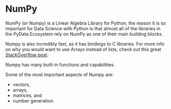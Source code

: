 # NumPy 

NumPy (or Numpy) is a Linear Algebra Library for Python, the reason it is so important for Data Science with Python is that almost all of the libraries in the PyData Ecosystem rely on NumPy as one of their main building blocks.

Numpy is also incredibly fast, as it has bindings to C libraries. For more info on why you would want to use Arrays instead of lists, check out this great [StackOverflow post](http://stackoverflow.com/questions/993984/why-numpy-instead-of-python-lists).


Numpy has many built-in functions and capabilities. 

Some of the most important aspects of Numpy are: 
- vectors,
- arrays,
- matrices, and 
- number generation.
